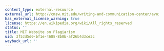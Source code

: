 ```yaml
---
content_type: external-resource
external_url: http://cmsw.mit.edu/writing-and-communication-center/avoiding-plagiarism/
has_external_license_warning: true
license: https://en.wikipedia.org/wiki/All_rights_reserved
status: ''
title: MIT Website on Plagiarism
uid: 3f53d5d0-bf1e-4688-8b0b-af26b4d3ce3c
wayback_url: ''
---
```

